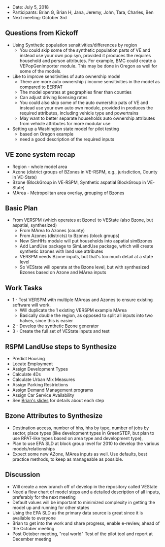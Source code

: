   - Date: July 5, 2018
  - Participants: Brian G, Brian H, Jana, Jeremy, John, Tara, Charles, Ben
  - Next meeting: October 3rd

## Questions from Kickoff
  - Using Synthetic population sensitivities/differences by region
    - You could skip some of the synthetic population parts of VE and instead use your own pop syn, provided it produces the requires household and person attributes.  For example, BMC could create a VEPopGenImporter module.  This may be done in Oregon as well for some of the models.
  - Like to improve sensitivities of auto ownership model
    - There are more auto ownership / income sensitivities in the model as compared to EERPAT
    - The model operates at geographies finer than counties
    - Can adjust driving licensing rates
    - You could also skip some of the auto ownership pats of VE and instead use your own auto own module, provided in produces the required attributes, including vehicle type and powertrains
    - May want to better separate households auto ownership attributes from vehicle attributes for more modular use
 - Setting up a Washington state model for pilot testing
    - based on Oregon example
    - need a good description of the required inputs

## VE zone system recap
  - Region - whole model area
  - Azone (district groups of BZones in VE-RSPM, e.g., jurisdiction, County in VE-State)
  - Bzone (BlockGroup in VE-RSPM, Synthetic aspatial BlockGroup in VE-State)
  - MArea - Metropolitan area overlay, grouping of Bzones 

## Basic Plan
  - From VERSPM (which operates at Bzone) to VEState (also Bzone, but aspatial, synthesized)
    - From MArea to Azones (county)
    - From Azones (districts) to Bzones (block groups)
    - New SimHHs module will put households into aspatial simBzones 
    - Add LandUse package to SimLandUse package, which will create synthetic bzones with land use attributes
    - VERSPM needs Bzone inputs, but that's too much detail at a state level
    - So VEState will operate at the Bzone level, but with synthesized Bzones based on Azone and MArea inputs

## Work Tasks
  - 1 - Test VERSPM with multiple MAreas and Azones to ensure existing software will work.
    - Will duplicate the 1 existing VERSPM example MArea
    - Basically double the region, as opposed to split all inputs into two halves, since this is easier
  - 2 - Develop the synthetic Bzone generator
  - 3 - Create the full set of VEState inputs and test

## RSPM LandUse steps to Synthesize
  - Predict Housing
  - Locate Employment
  - Assign Development Types
  - Calculate 4Ds
  - Calculate Urban Mix Measures
  - Assign Parking Restrictions
  - Assign Demand Management programs
  - Assign Car Service Availability
  - See [Brian's slides](https://github.com/gregorbj/VisionEval/wiki/documents/VE-STATE_Mtg2_final_20180705.pdf) for details about each step

## Bzone Attributes to Synthesize
  - Destination access, number of hhs, hhs by type, number of jobs by sector, place types (like development types in GreenSTEP, but plan to use RPAT-like types based on area type and development type), 
  - Plan to use EPA SLD at block group level for 2010 to develop the various models/relationships
  - Expect some new AZone, MArea inputs as well. Use defaults, best practice methods, to keep as manageable as possible.  

## Discussion
  - Will create a new branch off of develop in the repository called VEState
  - Need a flow chart of model steps and a detailed description of all inputs, preferably for the next meeting
  - Default values will be important to minimized complexity in getting the model up and running for other states
  - Using the EPA SLD as the primary data source is great since it is available to everyone
  - Brian to get into the work and share progress, enable e-review, ahead of the October meeting
  - Post October meeting, "real world" Test of the pilot tool and report at December meeting